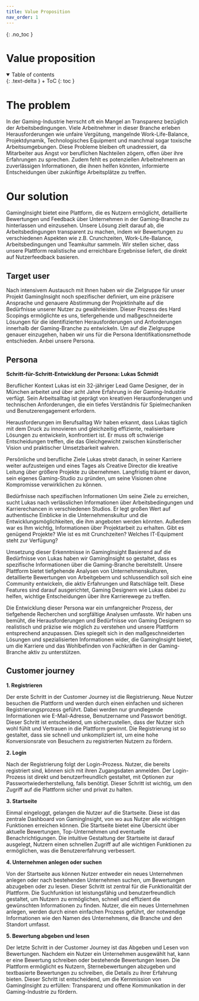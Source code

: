 ```yaml
---
title: Value Proposition
nav_order: 1
---
```



{: .no_toc }
# Value proposition

<details open markdown="block">
{: .text-delta }
<summary>Table of contents</summary>
+ ToC
{: toc }
</details>

# The problem

In der Gaming-Industrie herrscht oft ein Mangel an Transparenz bezüglich der Arbeitsbedingungen. Viele Arbeitnehmer in dieser Branche erleben Herausforderungen wie unfaire Vergütung, mangelnde Work-Life-Balance, Projektdynamik, Technologisches Equipment und manchmal sogar toxische Arbeitsumgebungen. Diese Probleme bleiben oft unadressiert, da Mitarbeiter aus Angst vor beruflichen Nachteilen zögern, offen über ihre Erfahrungen zu sprechen. Zudem fehlt es potenziellen Arbeitnehmern an zuverlässigen Informationen, die ihnen helfen könnten, informierte Entscheidungen über zukünftige Arbeitsplätze zu treffen.

# Our solution

GamingInsight bietet eine Plattform, die es Nutzern ermöglicht, detaillierte Bewertungen und Feedback über Unternehmen in der Gaming-Branche zu hinterlassen und einzusehen. Unsere Lösung zielt darauf ab, die Arbeitsbedingungen transparent zu machen, indem wir Bewertungen zu verschiedenen Aspekten wie z.B. Crunchzeiten, Work-Life-Balance, Arbeitsbedingungen und Teamkultur sammeln. Wir stellen sicher, dass unsere Plattform realistische und erreichbare Ergebnisse liefert, die direkt auf Nutzerfeedback basieren.

## Target user

Nach intensivem Austausch mit Ihnen haben wir die Zielgruppe für unser Projekt GamingInsight noch spezifischer definiert, um eine präzisere Ansprache und genauere Abstimmung der Projektinhalte auf die Bedürfnisse unserer Nutzer zu gewährleisten. Dieser Prozess des Hard Scopings ermöglichte es uns, tiefergehende und maßgeschneiderte Lösungen für die identifizierten Herausforderungen und Anforderungen innerhalb der Gaming-Branche zu entwickeln. Um auf die Zielgruppe genauer einzugehen, haben wir uns für die Persona Identifikationsmethode entschieden. Anbei unsere Persona.

## Persona

**Schritt-für-Schritt-Entwicklung der Persona: Lukas Schmidt**

Beruflicher Kontext Lukas ist ein 32-jähriger Lead Game Designer, der in München arbeitet und über acht Jahre Erfahrung in der Gaming-Industrie verfügt. Sein Arbeitsalltag ist geprägt von kreativen Herausforderungen und technischen Anforderungen, die ein tiefes Verständnis für Spielmechaniken und Benutzerengagement erfordern.

Herausforderungen im Berufsalltag Wir haben erkannt, dass Lukas täglich mit dem Druck zu innovieren und gleichzeitig effiziente, realisierbare Lösungen zu entwickeln, konfrontiert ist. Er muss oft schwierige Entscheidungen treffen, die das Gleichgewicht zwischen künstlerischer Vision und praktischer Umsetzbarkeit wahren.

Persönliche und berufliche Ziele Lukas strebt danach, in seiner Karriere weiter aufzusteigen und eines Tages als Creative Director die kreative Leitung über größere Projekte zu übernehmen. Langfristig träumt er davon, sein eigenes Gaming-Studio zu gründen, um seine Visionen ohne Kompromisse verwirklichen zu können.

Bedürfnisse nach spezifischen Informationen Um seine Ziele zu erreichen, sucht Lukas nach verlässlichen Informationen über Arbeitsbedingungen und Karrierechancen in verschiedenen Studios. Er legt großen Wert auf authentische Einblicke in die Unternehmenskultur und die Entwicklungsmöglichkeiten, die ihm angeboten werden könnten. Außerdem war es Ihm wichtig, Informationen über Projektarbeit zu erhalten. Gibt es genügend Projekte? Wie ist es mit Crunchzeiten? Welches IT-Equipment steht zur Verfügung?

Umsetzung dieser Erkenntnisse in GamingInsight Basierend auf die Bedürfnisse von Lukas haben wir GamingInsight so gestaltet, dass es spezifische Informationen über die Gaming-Branche bereitstellt. Unsere Plattform bietet tiefgehende Analysen von Unternehmenskulturen, detaillierte Bewertungen von Arbeitgebern und schlussendlich soll sich eine Community entwickeln, die aktiv Erfahrungen und Ratschläge teilt. Diese Features sind darauf ausgerichtet, Gaming Designern wie Lukas dabei zu helfen, wichtige Entscheidungen über ihre Karrierewege zu treffen.

Die Entwicklung dieser Persona war ein umfangreicher Prozess, der tiefgehende Recherchen und sorgfältige Analysen umfasste. Wir haben uns bemüht, die Herausforderungen und Bedürfnisse von Gaming Designern so realistisch und präzise wie möglich zu verstehen und unsere Plattform entsprechend anzupassen. Dies spiegelt sich in den maßgeschneiderten Lösungen und spezialisierten Informationen wider, die GamingInsight bietet, um die Karriere und das Wohlbefinden von Fachkräften in der Gaming-Branche aktiv zu unterstützen.

## Customer journey

**1. Registrieren**

Der erste Schritt in der Customer Journey ist die Registrierung. Neue Nutzer besuchen die Plattform und werden durch einen einfachen und sicheren Registrierungsprozess geführt. Dabei werden nur grundlegende Informationen wie E-Mail-Adresse, Benutzername und Passwort benötigt. Dieser Schritt ist entscheidend, um sicherzustellen, dass der Nutzer sich wohl fühlt und Vertrauen in die Plattform gewinnt. Die Registrierung ist so gestaltet, dass sie schnell und unkompliziert ist, um eine hohe Konversionsrate von Besuchern zu registrierten Nutzern zu fördern.

**2. Login**

Nach der Registrierung folgt der Login-Prozess. Nutzer, die bereits registriert sind, können sich mit ihren Zugangsdaten anmelden. Der Login-Prozess ist direkt und benutzerfreundlich gestaltet, mit Optionen zur Passwortwiederherstellung, falls benötigt. Dieser Schritt ist wichtig, um den Zugriff auf die Plattform sicher und privat zu halten.

**3. Startseite**

Einmal eingeloggt, gelangen die Nutzer auf die Startseite. Diese ist das zentrale Dashboard von GamingInsight, von wo aus Nutzer alle wichtigen Funktionen erreichen können. Die Startseite bietet eine Übersicht über aktuelle Bewertungen, Top-Unternehmen und eventuelle Benachrichtigungen. Die intuitive Gestaltung der Startseite ist darauf ausgelegt, Nutzern einen schnellen Zugriff auf alle wichtigen Funktionen zu ermöglichen, was die Benutzererfahrung verbessert.

**4. Unternehmen anlegen oder suchen**

Von der Startseite aus können Nutzer entweder ein neues Unternehmen anlegen oder nach bestehenden Unternehmen suchen, um Bewertungen abzugeben oder zu lesen. Dieser Schritt ist zentral für die Funktionalität der Plattform. Die Suchfunktion ist leistungsfähig und benutzerfreundlich gestaltet, um Nutzern zu ermöglichen, schnell und effizient die gewünschten Informationen zu finden. Nutzer, die ein neues Unternehmen anlegen, werden durch einen einfachen Prozess geführt, der notwendige Informationen wie den Namen des Unternehmens, die Branche und den Standort umfasst.

**5. Bewertung abgeben und lesen**

Der letzte Schritt in der Customer Journey ist das Abgeben und Lesen von Bewertungen. Nachdem ein Nutzer ein Unternehmen ausgewählt hat, kann er eine Bewertung schreiben oder bestehende Bewertungen lesen. Die Plattform ermöglicht es Nutzern, Sternebewertungen abzugeben und textbasierte Bewertungen zu schreiben, die Details zu ihrer Erfahrung bieten. Dieser Schritt ist entscheidend, um die Kernmission von GamingInsight zu erfüllen: Transparenz und offene Kommunikation in der Gaming-Industrie zu fördern.
